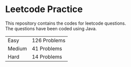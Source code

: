# Leetcode Practice
This repository contains the codes for leetcode questions. <br>
The questions have been coded using Java. <br>
<table><tr><td>Easy</td><td>126 Problems</td></tr><tr><td>Medium</td><td>41 Problems</td></tr><tr><td>Hard</td><td>14 Problems</td></tr></table>
